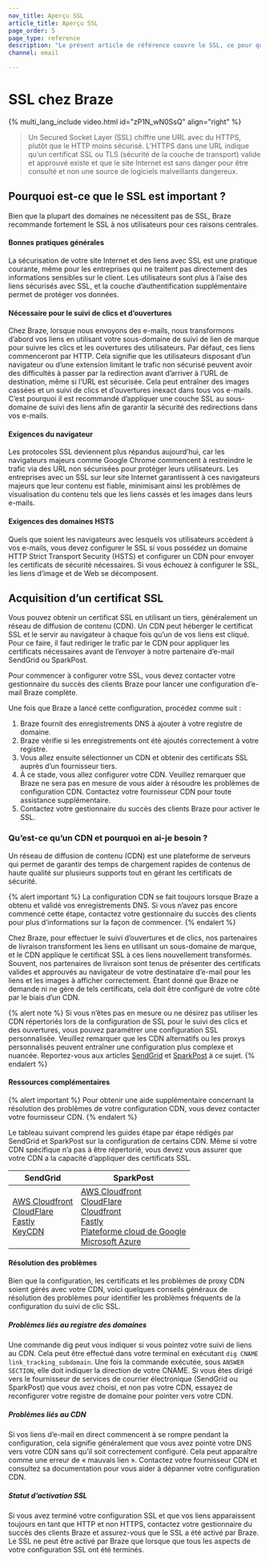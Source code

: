 ```yaml
---
nav_title: Aperçu SSL
article_title: Aperçu SSL
page_order: 5
page_type: reference
description: "Le présent article de référence couvre le SSL, ce pour quoi il est utilisé et comment il l’est chez Braze."
channel: email

---
```


# SSL chez Braze

{% multi_lang_include video.html id="zP1N_wN0SsQ" align="right" %}

> Un Secured Socket Layer (SSL) chiffre une URL avec du HTTPS, plutôt que le HTTP moins sécurisé. L’HTTPS dans une URL indique qu’un certificat SSL ou TLS (sécurité de la couche de transport) valide et approuvé existe et que le site Internet est sans danger pour être consulté et non une source de logiciels malveillants dangereux.

## Pourquoi est-ce que le SSL est important ?

Bien que la plupart des domaines ne nécessitent pas de SSL, Braze recommande fortement le SSL à nos utilisateurs pour ces raisons centrales.

#### Bonnes pratiques générales

La sécurisation de votre site Internet et des liens avec SSL est une pratique courante, même pour les entreprises qui ne traitent pas directement des informations sensibles sur le client. Les utilisateurs sont plus à l’aise des liens sécurisés avec SSL, et la couche d’authentification supplémentaire permet de protéger vos données.

#### Nécessaire pour le suivi de clics et d’ouvertures

Chez Braze, lorsque nous envoyons des e-mails, nous transformons d’abord vos liens en utilisant votre sous-domaine de suivi de lien de marque pour suivre les clics et les ouvertures des utilisateurs. Par défaut, ces liens commenceront par HTTP. Cela signifie que les utilisateurs disposant d’un navigateur ou d’une extension limitant le trafic non sécurisé peuvent avoir des difficultés à passer par la redirection avant d’arriver à l’URL de destination, même si l’URL est sécurisée. Cela peut entraîner des images cassées et un suivi de clics et d’ouvertures inexact dans tous vos e-mails. C’est pourquoi il est recommandé d’appliquer une couche SSL au sous-domaine de suivi des liens afin de garantir la sécurité des redirections dans vos e-mails. 

#### Exigences du navigateur

Les protocoles SSL deviennent plus répandus aujourd’hui, car les navigateurs majeurs comme Google Chrome commencent à restreindre le trafic via des URL non sécurisées pour protéger leurs utilisateurs. Les entreprises avec un SSL sur leur site Internet garantissent à ces navigateurs majeurs que leur contenu est fiable, minimisant ainsi les problèmes de visualisation du contenu tels que les liens cassés et les images dans leurs e-mails.

#### Exigences des domaines HSTS 

Quels que soient les navigateurs avec lesquels vos utilisateurs accèdent à vos e-mails, vous devez configurer le SSL si vous possédez un domaine HTTP Strict Transport Security (HSTS) et configurer un CDN pour envoyer les certificats de sécurité nécessaires. Si vous échouez à configurer le SSL, les liens d’image et de Web se décomposent.

## Acquisition d’un certificat SSL

Vous pouvez obtenir un certificat SSL en utilisant un tiers, généralement un réseau de diffusion de contenu (CDN). Un CDN peut héberger le certificat SSL et le servir au navigateur à chaque fois qu’un de vos liens est cliqué. Pour ce faire, il faut rediriger le trafic par le CDN pour appliquer les certificats nécessaires avant de l’envoyer à notre partenaire d’e-mail SendGrid ou SparkPost.

Pour commencer à configurer votre SSL, vous devez contacter votre gestionnaire du succès des clients Braze pour lancer une configuration d’e-mail Braze complète.

Une fois que Braze a lancé cette configuration, procédez comme suit :
1. Braze fournit des enregistrements DNS à ajouter à votre registre de domaine.
2. Braze vérifie si les enregistrements ont été ajoutés correctement à votre registre.
3. Vous allez ensuite sélectionner un CDN et obtenir des certificats SSL auprès d’un fournisseur tiers. 
4. À ce stade, vous allez configurer votre CDN. Veuillez remarquer que Braze ne sera pas en mesure de vous aider à résoudre les problèmes de configuration CDN. Contactez votre fournisseur CDN pour toute assistance supplémentaire.
5. Contactez votre gestionnaire du succès des clients Braze pour activer le SSL.

### Qu’est-ce qu’un CDN et pourquoi en ai-je besoin ?

Un réseau de diffusion de contenu (CDN) est une plateforme de serveurs qui permet de garantir des temps de chargement rapides de contenus de haute qualité sur plusieurs supports tout en gérant les certificats de sécurité. 

{% alert important %}
La configuration CDN se fait toujours lorsque Braze a obtenu et validé vos enregistrements DNS. Si vous n’avez pas encore commencé cette étape, contactez votre gestionnaire du succès des clients pour plus d’informations sur la façon de commencer.
{% endalert %}

Chez Braze, pour effectuer le suivi d’ouvertures et de clics, nos partenaires de livraison transforment les liens en utilisant un sous-domaine de marque, et le CDN applique le certificat SSL à ces liens nouvellement transformés. Souvent, nos partenaires de livraison sont tenus de présenter des certificats valides et approuvés au navigateur de votre destinataire d’e-mail pour les liens et les images à afficher correctement. Étant donné que Braze ne demande ni ne gère de tels certificats, cela doit être configuré de votre côté par le biais d’un CDN. 

{% alert note %}
Si vous n’êtes pas en mesure ou ne désirez pas utiliser les CDN répertoriés lors de la configuration de SSL pour le suivi des clics et des ouvertures, vous pouvez paramétrer une configuration SSL personnalisée. Veuillez remarquer que les CDN alternatifs ou les proxys personnalisés peuvent entraîner une configuration plus complexe et nuancée. Reportez-vous aux articles [SendGrid](https://sendgrid.com/docs/ui/account-and-settings/custom-ssl-configurations/) et [SparkPost](https://www.sparkpost.com/docs/tech-resources/using-proxy-https-tracking-domain/) à ce sujet.
{% endalert %}

#### Ressources complémentaires

{% alert important %}
Pour obtenir une aide supplémentaire concernant la résolution des problèmes de votre configuration CDN, vous devez contacter votre fournisseur CDN.
{% endalert %}

Le tableau suivant comprend les guides étape par étape rédigés par SendGrid et SparkPost sur la configuration de certains CDN. Même si votre CDN spécifique n’a pas à être répertorié, vous devez vous assurer que votre CDN a la capacité d’appliquer des certificats SSL.

| SendGrid | SparkPost |
| -------- | --------- |
| [AWS Cloudfront](https://support.sendgrid.com/hc/en-us/articles/4412701748891-How-to-configure-SSL-for-click-tracking-using-CloudFront)<br>[CloudFlare](https://sendgrid.com/docs/ui/sending-email/content-delivery-networks/#using-cloudflare)<br>[Fastly](https://sendgrid.com/docs/ui/sending-email/content-delivery-networks/#using-fastly)<br>[KeyCDN](https://sendgrid.com/docs/ui/sending-email/content-delivery-networks/#using-keycdn) | [AWS Cloudfront](https://support.sparkpost.com/docs/tech-resources/enabling-https-engagement-tracking-on-sparkpost/#step-by-step-guide-with-aws-cloudfront)<br>[CloudFlare](https://support.sparkpost.com/docs/tech-resources/enabling-https-engagement-tracking-on-sparkpost/#step-by-step-guide-with-cloudflare)<br>[Cloudfront](https://support.sparkpost.com/docs/tech-resources/enabling-https-engagement-tracking-on-sparkpost/)<br>[Fastly](https://support.sparkpost.com/docs/tech-resources/enabling-https-engagement-tracking-on-sparkpost/#step-by-step-guide-with-fastly)<br>[Plateforme cloud de Google](https://support.sparkpost.com/docs/tech-resources/enabling-https-engagement-tracking-on-sparkpost/#step-by-step-guide-with-google-cloud-platform)<br>[Microsoft Azure](https://support.sparkpost.com/docs/tech-resources/enabling-https-engagement-tracking-on-sparkpost/#step-by-step-guide-with-microsoft-azure) |

#### Résolution des problèmes

Bien que la configuration, les certificats et les problèmes de proxy CDN soient gérés avec votre CDN, voici quelques conseils généraux de résolution des problèmes pour identifier les problèmes fréquents de la configuration du suivi de clic SSL.

##### Problèmes liés au registre des domaines

Une commande dig peut vous indiquer si vous pointez votre suivi de liens au CDN. Cela peut être effectué dans votre terminal en exécutant `dig CNAME link_tracking_subdomain`. Une fois la commande exécutée, sous `ANSWER SECTION`, elle doit indiquer la direction de votre CNAME. Si vous êtes dirigé vers le fournisseur de services de courrier électronique (SendGrid ou SparkPost) que vous avez choisi, et non pas votre CDN, essayez de reconfigurer votre registre de domaine pour pointer vers votre CDN.

##### Problèmes liés au CDN

Si vos liens d’e-mail en direct commencent à se rompre pendant la configuration, cela signifie généralement que vous avez pointé votre DNS vers votre CDN sans qu’il soit correctement configuré. Cela peut apparaître comme une erreur de « mauvais lien ». Contactez votre fournisseur CDN et consultez sa documentation pour vous aider à dépanner votre configuration CDN.

##### Statut d’activation SSL

Si vous avez terminé votre configuration SSL et que vos liens apparaissent toujours en tant que HTTP et non HTTPS, contactez votre gestionnaire du succès des clients Braze et assurez-vous que le SSL a été activé par Braze. Le SSL ne peut être activé par Braze que lorsque que tous les aspects de votre configuration SSL ont été terminés.


